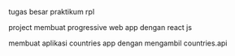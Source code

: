 tugas besar praktikum rpl

project membuat progressive web app dengan react js

membuat aplikasi countries app dengan mengambil countries.api
